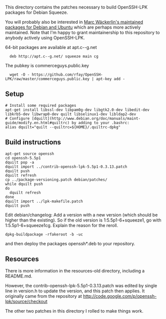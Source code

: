 This directory contains the patches necessary to build OpenSSH-LPK packages
for Debian Squeeze.

You will probably also be interested in [Marc Wäckerlin's maintained packages for Debian and Ubuntu](http://marc.xn--wckerlin-0za.ch/computer/blog/ssh_and_ldap)
which are perhaps more actively maintained. Note that I'm happy to grant maintainership to this repository to anybody actively using OpenSSH-LPK.

64-bit packages are available at apt.c--g.net 

      deb http://apt.c--g.net/ squeeze main cg

The pubkey is commerceguys.public.key

      wget -O - https://github.com/rfay/OpenSSH-LPK/raw/master/commerceguys.public.key | apt-key add -

## Setup

    # Install some required packages
    apt-get install libssl-dev libpam0g-dev libgtk2.0-dev libedit-dev libkrb5-dev libwrap0-dev quilt libselinux1-dev libldap2-dev
    # Configure [dquilt](http://www.debian.org/doc/manuals/maint-guide/modify.en.html#quiltrc) by adding to your .bashrc:
    alias dquilt="quilt --quiltrc=${HOME}/.quiltrc-dpkg" 


## Build instructions

    apt-get source openssh
    cd openssh-5.5p1
    dquilt pop -a
    dquilt import ../contrib-openssh-lpk-5.5p1-0.3.13.patch
    dquilt push
    dquilt refresh
    cp ../package-versioning.patch debian/patches/
    while dquilt push
    do
      dquilt refresh
    done
    dquilt import ../lpk-makefile.patch
    dquilt push

Edit debian/changelog: Add a version with a new version (which should be higher than the existing). So if the old version is 1:5.5p1-6+squeeze1, go with 1:5.5p1-6+squeeze1cg. Explain the reason for the reroll.

    dpkg-buildpackage -rfakeroot -b -uc

and then deploy the packages openssh*.deb to your repository.

## Resources

There is more information in the resources-old directory, including a README.md.

However, the contrib-openssh-lpk-5.5p1-0.3.13.patch was edited by single line in version.h to update the version, and this patch then applies. It originally came from the repository at http://code.google.com/p/openssh-lpk/source/checkout

The other two patches in this directory I rolled to make things work.
